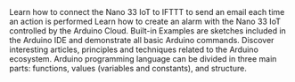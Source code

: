 <EssentialsColumn title="Tutorials for Nano 33 IoT">
<EssentialElement title="Sending an email through IFTTT with Nano 33 IoT" type="tutorial" link="/tutorials/nano-33-iot/IFTTT_Connection">
    Learn how to connect the Nano 33 IoT to IFTTT to send an email each time an action is performed
  </EssentialElement>

<EssentialElement title="Nano 33 IoT alarm with the Arduino Cloud" type="tutorial" link="/tutorials/nano-33-iot/iot-cloud">
    Learn how to create an alarm with the Nano 33 IoT controlled by the Arduino Cloud.
  </EssentialElement>
</EssentialsColumn>

<EssentialsColumn title="Arduino Basics">
  <EssentialElement title="Built-in Examples" type="tutorial" link="/built-in-examples/">
    Built-in Examples are sketches included in the Arduino IDE and demonstrate all basic Arduino commands. 
  </EssentialElement>
  <EssentialElement title="Learn" type="resource" link="/learn">
    Discover interesting articles, principles and techniques related to the Arduino ecosystem.
  </EssentialElement>
  <EssentialElement title="Language References" type="resource" link="https://www.arduino.cc/reference/en/">
  Arduino programming language can be divided in three main parts: functions, values (variables and constants), and structure.
  </EssentialElement>
</EssentialsColumn>